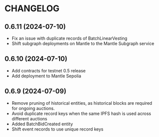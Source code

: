 # CHANGELOG

## 0.6.11 (2024-07-10)

- Fix an issue with duplicate records of BatchLinearVesting
- Shift subgraph deployments on Mantle to the Mantle Subgraph service

## 0.6.10 (2024-07-10)

- Add contracts for testnet 0.5 release
- Add deployment to Mantle Sepolia

## 0.6.9 (2024-07-09)

- Remove pruning of historical entities, as historical blocks are required for ongoing auctions.
- Avoid duplicate record keys when the same IPFS hash is used across different auctions
- Added BatchBidCreated entity
- Shift event records to use unique record keys
